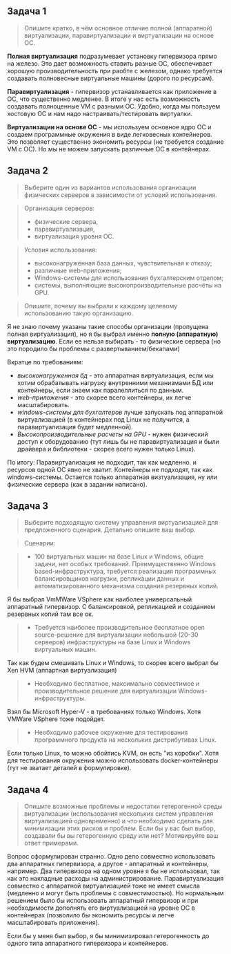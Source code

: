 ## Задача 1

> Опишите кратко, в чём основное отличие полной (аппаратной) виртуализации, паравиртуализации и виртуализации на основе ОС.

**Полная виртуализация** подразумевает установку гипервизора прямо на железо. Это дает возможность ставить разные ОС, обеспечивает хорошую производительность при раобте с железом, однако требуется создавать полновесные виртуальные машины (дорого по ресурсам).

**Паравиртуализация** - гипервизор устанавливается как приложение в ОС, что существенно медленее. В итоге у нас есть возможность создавать полноценные VM с разными ОС. Удобно, когда мы пользуем хостовую ОС и нам надо настраивать/тестировать виртуалки. 

**Виртуализации на основе ОС** - мы используем основное ядро ОС и создаем программные окружения в виде легковесных контейнеров. Это позволяет существенно экономить ресурсы (не требуется создание VM с ОС). Но мы не можем запускать различные ОС в контейнерах.

## Задача 2

> Выберите один из вариантов использования организации физических серверов в зависимости от условий использования.

>Организация серверов:
> - физические сервера,
> - паравиртуализация,
> - виртуализация уровня ОС.

>Условия использования:
> - высоконагруженная база данных, чувствительная к отказу;
> - различные web-приложения;
> - Windows-системы для использования бухгалтерским отделом;
> - системы, выполняющие высокопроизводительные расчёты на GPU.

>Опишите, почему вы выбрали к каждому целевому использованию такую организацию.

Я не знаю почему указаны такие способы организации (пропущена полная виртуализация), но я бы выбрал именно **полную (аппаратную) виртуализацию**. Если ее нельзя выбирать - то физические сервера (но это породило бы проблемы с развертыванием/бекапами)

Вкратце по требованиям: 
- *высоконагруженная бд* - это аппаратная виртуализация, если мы хотим обрабатывать нагрузку внутренними механизмами БД или контейнеры, если знаем как паралеллиться по данным. 
- *web-приложения* - это скорее всего контейнеры, их легче масштабировать. 
- *windows-системы для бухгалтеров* лучше запускать под аппаратной виртуализацией (в контейнерах под Linux не получится, а паравиртуализация будет медленной). 
- *Высокопроизводительные расчеты на GPU* - нужен физический доступ к оборудованию (тут лишь бы не паравиртуализация и были драйвера и библиотеки - скорее всего нужен только Linux).
  
По итогу: Паравиртуализация не подходит, так как медленно. и ресурсов одной ОС явно не хватит. Контейнеры не подходят, так как windows-системы. Остается только аппаратная визтуализация, ну или физические сервера (как в задании написано).

## Задача 3

> Выберите подходящую систему управления виртуализацией для предложенного сценария. Детально опишите ваш выбор.

> Сценарии:

> - 100 виртуальных машин на базе Linux и Windows, общие задачи, нет особых требований. Преимущественно Windows based-инфраструктура, требуется реализация программных балансировщиков нагрузки, репликации данных и автоматизированного механизма создания резервных копий.

Я бы выбрал VmMWare VSphere как наиболее универсальный аппаратный гипервизор. С балансировкой, репликацией и созданием резервных копий там все ок. 

> - Требуется наиболее производительное бесплатное open source-решение для виртуализации небольшой (20-30 серверов) инфраструктуры на базе Linux и Windows виртуальных машин.

Так как будем смешивать Linux и Windows, то скорее всего выбрал бы Xen HVM (аппартная виртуализация)

> - Необходимо бесплатное, максимально совместимое и производительное решение для виртуализации Windows-инфраструктуры.

Взял бы Microsoft Hyper-V - в требованиях только Windows. Хотя VMWare VSphere тоже подойдет.

> - Необходимо рабочее окружение для тестирования программного продукта на нескольких дистрибутивах Linux.

Если только Linux, то можно обойтись KVM, он есть "из коробки". Хотя для тестирования окружения можно использовать docker-контейнеры (тут не зватает деталей в формулировке).

## Задача 4

> Опишите возможные проблемы и недостатки гетерогенной среды виртуализации (использования нескольких систем управления виртуализацией одновременно) и что необходимо сделать для минимизации этих рисков и проблем. Если бы у вас был выбор, создавали бы вы гетерогенную среду или нет? Мотивируйте ваш ответ примерами.

Вопрос сформулирован странно. Одно дело совместно использовать два аппаратных гипервизора, а другое - аппаратный и контейнеры, например. Два гипервизора на одном уровне я бы не использовал, так как это накладные расходы на администрирование. Паравиртуализация совместно с аппаратной виртуализацией тоже не имеет смысла (медленно и могут быть проблемы с совместимостью). Но нормальным решением было бы использовать аппаратный гипервизор и при необходимости дополнять его виртуализацией на уровне ОС в контейнерах (позволило бы экономить ресурсы и легче масштабировать приложения).

Если бы у меня был выбор, я бы минимизировал гетерогенность до одного типа аппаратного гипервизора и контейнеров.
